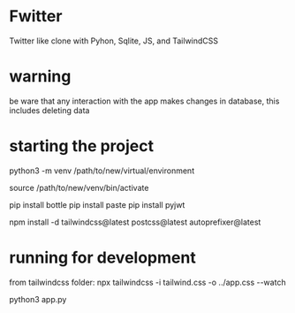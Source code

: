 # Fwitter
Twitter like clone with Pyhon, Sqlite, JS, and TailwindCSS

# warning
be ware that any interaction with the app makes changes in database, this includes deleting data

# starting the project
python3 -m venv /path/to/new/virtual/environment

source /path/to/new/venv/bin/activate

pip install bottle
pip install paste
pip install pyjwt

npm install -d tailwindcss@latest postcss@latest autoprefixer@latest

# running for development
from tailwindcss folder:
npx tailwindcss -i tailwind.css -o ../app.css --watch

python3 app.py




